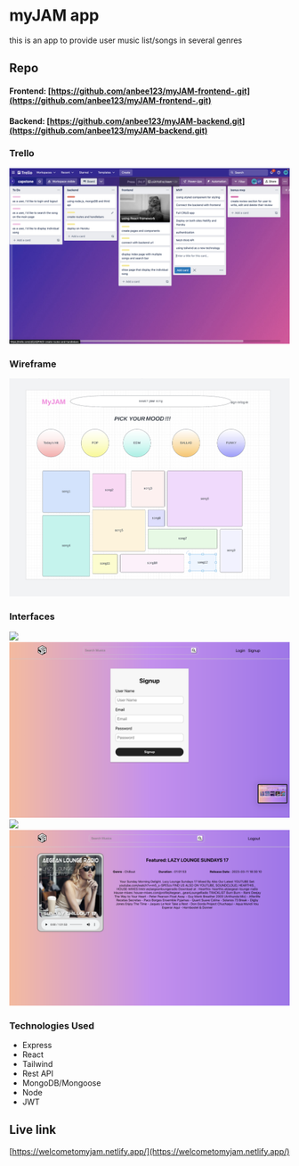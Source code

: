 # myJAM app

this is an app to provide user music list/songs in several genres

## Repo
#### Frontend: [https://github.com/anbee123/myJAM-frontend-.git](https://github.com/anbee123/myJAM-frontend-.git)
#### Backend: [https://github.com/anbee123/myJAM-backend.git](https://github.com/anbee123/myJAM-backend.git)


### Trello

![](public/trello.png)



### Wireframe

![](public/wireframes.png)

### Interfaces
![](public/homepage.png)
![](public/signup.png)
![](public/welcompage.png)
![](public/song.png)

### Technologies Used

* Express
* React
* Tailwind 
* Rest API
* MongoDB/Mongoose
* Node
* JWT

## Live link

[https://welcometomyjam.netlify.app/](https://welcometomyjam.netlify.app/)
